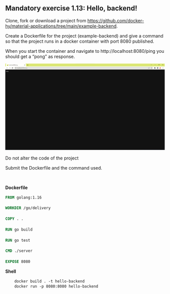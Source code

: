 ## Mandatory exercise 1.13: Hello, backend!

Clone, fork or download a project from https://github.com/docker-hy/material-applications/tree/main/example-backend.

Create a Dockerfile for the project (example-backend) and give a command so that the project runs in a docker container with port 8080 published.

When you start the container and navigate to http://localhost:8080/ping you should get a “pong” as response.

![result](result.png)

Do not alter the code of the project

Submit the Dockerfile and the command used.

&nbsp;


**Dockerfile**

```Dockerfile
FROM golang:1.16

WORKDIR /go/delivery

COPY . .

RUN go build

RUN go test

CMD ./server

EXPOSE 8080
```

**Shell**

```shell
    docker build . -t hello-backend
    docker run -p 8080:8080 hello-backend
```

&nbsp;
